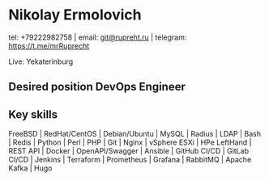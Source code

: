 # Nikolay Ermolovich

tel: +79222982758 | email: git@rupreht.ru | telegram: https://t.me/mrRuprecht

Live: Yekaterinburg

## Desired position DevOps Engineer

## Key skills

  FreeBSD
| RedHat/CentOS
| Debian/Ubuntu
| MySQL
| Radius
| LDAP
| Bash
| Redis
| Python
| Perl
| PHP
| Git
| Nginx
| vSphere ESXi
| HPe LeftHand
| REST API
| Docker
| OpenAPI/Swagger
| Ansible
| GitHub CI/CD
| GitLab CI/CD
| Jenkins
| Terraform
| Prometheus
| Grafana
| RabbitMQ
| Apache Kafka
| Hugo
